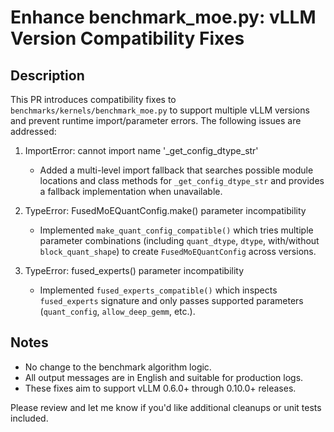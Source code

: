 # Enhance benchmark_moe.py: vLLM Version Compatibility Fixes

## Description

This PR introduces compatibility fixes to `benchmarks/kernels/benchmark_moe.py` to support multiple vLLM versions and prevent runtime import/parameter errors. The following issues are addressed:

1. ImportError: cannot import name '_get_config_dtype_str'

    - Added a multi-level import fallback that searches possible module locations and class methods for `_get_config_dtype_str` and provides a fallback implementation when unavailable.

2. TypeError: FusedMoEQuantConfig.make() parameter incompatibility

    - Implemented `make_quant_config_compatible()` which tries multiple parameter combinations (including `quant_dtype`, `dtype`, with/without `block_quant_shape`) to create `FusedMoEQuantConfig` across versions.

3. TypeError: fused_experts() parameter incompatibility

    - Implemented `fused_experts_compatible()` which inspects `fused_experts` signature and only passes supported parameters (`quant_config`, `allow_deep_gemm`, etc.).

## Notes

- No change to the benchmark algorithm logic.
- All output messages are in English and suitable for production logs.
- These fixes aim to support vLLM 0.6.0+ through 0.10.0+ releases.

Please review and let me know if you'd like additional cleanups or unit tests included.
